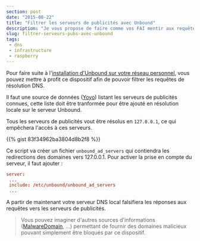 ```yaml
---
section: post
date: "2015-08-22"
title: "Filtrer les serveurs de publicités avec Unbound"
description: "Je vous propose de faire comme vos FAI mentir aux requêtes DNS pour bloquer les publicités à l'aide d'Unbound."
slug: filtrer-serveurs-pubs-avec-unbound
tags:
 - dns
 - infrastructure
 - raspberry
---
```


Pour faire suite à l'[installation d'Unbound sur votre réseau personnel](/post/2015/08/11/installer-resolveur-dns-raspberry-pi/), vous pouvez mettre à profit ce dispositif afin de pouvoir filtrer les requêtes de résolution DNS.

Il faut une source de données ([Yoyo](http://pgl.yoyo.org/adservers/)) listant les serveurs de publicités connues, cette liste doit être tranformée pour être ajouté en résolution locale sur le serveur Unbound.

Tous les serveurs de publicités vout être résolus en `127.0.0.1`, ce qui empêchera l'accès à ces serveurs.

{{% gist 83f34962ba3804d8b2f8 %}}

Ce script va créer un fichier `unbound_ad_servers` qui contiendra les redirections des domaines vers 127.0.0.1. Pour activer la prise en compte du serveur, il faut ajouter :

```conf
server:
 ...
 include: /etc/unbound/unbound_ad_servers
 ...
```

A partir de maintenant votre serveur DNS local falsifiera les réponses aux requêtes vers les serveurs de publicités.

> Vous pouvez imaginer d'autres sources d'informations ([MalwareDomain](http://www.malwaredomainlist.com/hostslist/hosts.txt), ...) permettant de fournir des domaines malicieux pouvant simplement être bloqués par ce dispositif.
